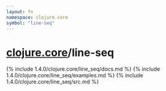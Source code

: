 ```yaml
---
layout: fn
namespace: clojure.core
symbol: "line-seq"
---
```


# [clojure.core](../)/line-seq

{% include 1.4.0/clojure.core/line_seq/docs.md %}
{% include 1.4.0/clojure.core/line_seq/examples.md %}
{% include 1.4.0/clojure.core/line_seq/src.md %}

